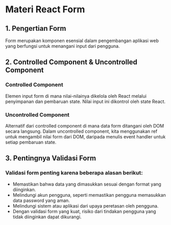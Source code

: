 # Materi React Form

## 1. Pengertian Form

Form merupakan komponen esensial dalam pengembangan aplikasi web yang berfungsi untuk menangani input dari pengguna.

## 2. Controlled Component & Uncontrolled Component

### Controlled Component

Elemen input form di mana nilai-nilainya dikelola oleh React melalui penyimpanan dan pembaruan state. Nilai input ini dikontrol oleh state React.

### Uncontrolled Component

Alternatif dari controlled component di mana data form ditangani oleh DOM secara langsung. Dalam uncontrolled component, kita menggunakan ref untuk mengambil nilai form dari DOM, daripada menulis event handler untuk setiap pembaruan state.

## 3. Pentingnya Validasi Form

### Validasi form penting karena beberapa alasan berikut:

- Memastikan bahwa data yang dimasukkan sesuai dengan format yang diinginkan.
- Melindungi akun pengguna, seperti memastikan pengguna memasukkan data password yang aman.
- Melindungi sistem atau aplikasi dari upaya peretasan oleh pengguna.
- Dengan validasi form yang kuat, risiko dari tindakan pengguna yang tidak diinginkan dapat dikurangi.
